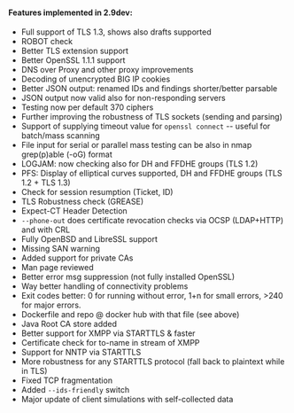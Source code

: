 
#### Features implemented in 2.9dev:

* Full support of TLS 1.3, shows also drafts supported
* ROBOT check
* Better TLS extension support
* Better OpenSSL 1.1.1 support
* DNS over Proxy and other proxy improvements
* Decoding of unencrypted BIG IP cookies
* Better JSON output: renamed IDs and findings shorter/better parsable
* JSON output now valid also for non-responding servers
* Testing now per default 370 ciphers
* Further improving the robustness of TLS sockets (sending and parsing)
* Support of supplying timeout value for `openssl connect` -- useful for batch/mass scanning
* File input for serial or parallel mass testing can be also in nmap grep(p)able (-oG) format
* LOGJAM: now checking also for DH  and FFDHE groups (TLS 1.2)
* PFS: Display of elliptical curves supported, DH and FFDHE groups (TLS 1.2 + TLS 1.3)
* Check for session resumption (Ticket, ID)
* TLS Robustness check (GREASE)
* Expect-CT Header Detection
* `--phone-out` does certificate revocation checks via OCSP (LDAP+HTTP) and with CRL
* Fully OpenBSD and LibreSSL support
* Missing SAN warning
* Added support for private CAs
* Man page reviewed
* Better error msg suppression (not fully installed OpenSSL)
* Way better handling of connectivity problems
* Exit codes better: 0 for running without error, 1+n for small errors, >240 for major errors.
* Dockerfile and repo @ docker hub with that file (see above)
* Java Root CA store added
* Better support for XMPP via STARTTLS & faster
* Certificate check for to-name in stream of XMPP
* Support for NNTP via STARTTLS
* More robustness for any STARTTLS protocol (fall back to plaintext while in TLS)
* Fixed TCP fragmentation
* Added `--ids-friendly` switch
* Major update of client simulations with self-collected data

